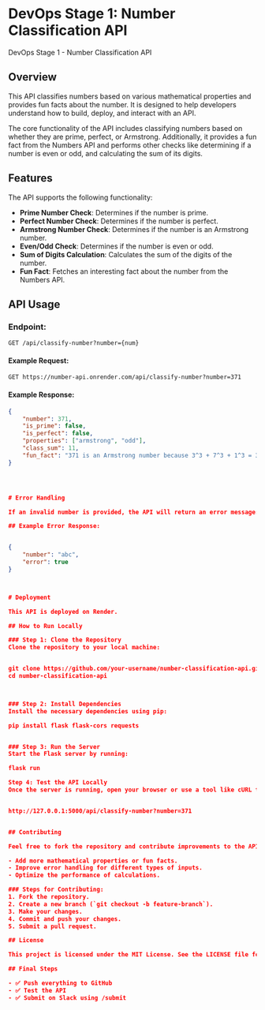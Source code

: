 # DevOps Stage 1: Number Classification API

DevOps Stage 1 - Number Classification API

## Overview
This API classifies numbers based on various mathematical properties and provides fun facts about the number. It is designed to help developers understand how to build, deploy, and interact with an API.

The core functionality of the API includes classifying numbers based on whether they are prime, perfect, or Armstrong. Additionally, it provides a fun fact from the Numbers API and performs other checks like determining if a number is even or odd, and calculating the sum of its digits.

## Features
The API supports the following functionality:
- **Prime Number Check**: Determines if the number is prime.
- **Perfect Number Check**: Determines if the number is perfect.
- **Armstrong Number Check**: Determines if the number is an Armstrong number.
- **Even/Odd Check**: Determines if the number is even or odd.
- **Sum of Digits Calculation**: Calculates the sum of the digits of the number.
- **Fun Fact**: Fetches an interesting fact about the number from the Numbers API.

## API Usage

### Endpoint:
`GET /api/classify-number?number={num}`

#### Example Request:
`GET https://number-api.onrender.com/api/classify-number?number=371`

#### Example Response:
```json
{
    "number": 371,
    "is_prime": false,
    "is_perfect": false,
    "properties": ["armstrong", "odd"],
    "class_sum": 11,
    "fun_fact": "371 is an Armstrong number because 3^3 + 7^3 + 1^3 = 371"
}




# Error Handling

If an invalid number is provided, the API will return an error message:

## Example Error Response:


{
    "number": "abc",
    "error": true
}



# Deployment

This API is deployed on Render.

## How to Run Locally

### Step 1: Clone the Repository
Clone the repository to your local machine:


git clone https://github.com/your-username/number-classification-api.git
cd number-classification-api



### Step 2: Install Dependencies
Install the necessary dependencies using pip:

pip install flask flask-cors requests


### Step 3: Run the Server
Start the Flask server by running:

flask run

Step 4: Test the API Locally
Once the server is running, open your browser or use a tool like cURL to access the following URL to test the endpoint:


http://127.0.0.1:5000/api/classify-number?number=371


## Contributing

Feel free to fork the repository and contribute improvements to the API. Here are some suggestions for contributions:

- Add more mathematical properties or fun facts.
- Improve error handling for different types of inputs.
- Optimize the performance of calculations.

### Steps for Contributing:
1. Fork the repository.
2. Create a new branch (`git checkout -b feature-branch`).
3. Make your changes.
4. Commit and push your changes.
5. Submit a pull request.

## License

This project is licensed under the MIT License. See the LICENSE file for more details.

## Final Steps

- ✅ Push everything to GitHub
- ✅ Test the API
- ✅ Submit on Slack using /submit
